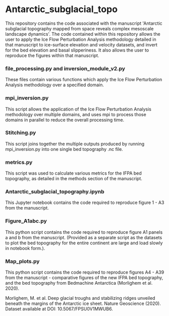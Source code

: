 # Antarctic_subglacial_topo

This repository contains the code associated with the manuscript 'Antarctic subglacial topography mapped from space reveals complex mesoscale landscape dynamics'. The code contained within this repository allows the user to apply the Ice Flow Perturbation Analysis methodology detailed in that manuscript to ice-surface elevation and velocity datasets, and invert for the bed elevation and basal slipperiness. It also allows the user to reproduce the figures within that manuscript. 

### file_processing.py and inversion_module_v2.py 
These files contain various functions which apply the Ice Flow Perturbation Analysis methodology over a specified domain.

### mpi_inversion.py 
This script allows the application of the Ice Flow Perturbation Analysis methodology over multiple domains, and uses mpi to process those domains in parallel to reduce the overall processing time. 

### Stitching.py 
This script joins together the multiple outputs produced by running mpi_inversion.py into one single bed topography .nc file. 

### metrics.py 
This script was used to calculate various metrics for the IFPA bed topography, as detailed in the methods section of the manuscript. 

### Antarctic_subglacial_topography.ipynb
This Jupyter notebook contains the code required to reproduce figure 1 - A3 from the manuscript. 

### Figure_A1abc.py
This python script contains the code required to reproduce figure A1 panels a and b from the manuscript. (Provided as a separate script as the datasets to plot the bed topography for the entire continent are large and load slowly in notebook form.). 

### Map_plots.py
This python script contains the code required to reproduce figures A4 - A39 from the manuscript - comparative figures of the new IFPA bed topography, and the bed topography from Bedmachine Antarctica (Morlighem et al. 2020). 

Morlighem, M. et al. Deep glacial troughs and stabilizing ridges unveiled beneath the margins of the Antarctic ice sheet. Nature Geoscience (2020). Dataset available at DOI: 10.5067/FPSU0V1MWUB6. 

